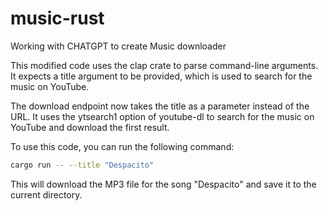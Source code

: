 # music-rust
Working with CHATGPT to create Music downloader

This modified code uses the clap crate to parse command-line arguments. It expects a title argument to be provided, which is used to search for the music on YouTube.

The download endpoint now takes the title as a parameter instead of the URL. It uses the ytsearch1 option of youtube-dl to search for the music on YouTube and download the first result.

To use this code, you can run the following command:

```Bash
cargo run -- --title "Despacito"

```

This will download the MP3 file for the song "Despacito" and save it to the current directory.
